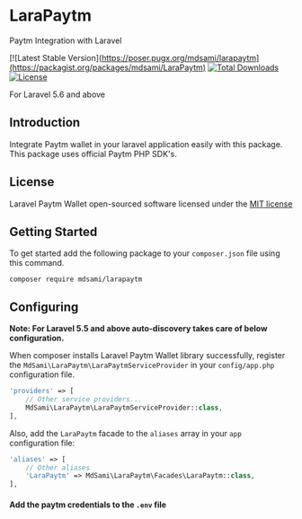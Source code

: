 # LaraPaytm
Paytm Integration with Laravel

[![Latest Stable Version](https://poser.pugx.org/mdsami/larapaytm](https://packagist.org/packages/mdsami/LaraPaytm)
[![Total Downloads](https://poser.pugx.org/mdsami/larapaytm/downloads)](https://packagist.org/packages/mdsami/larapaytm)
[![License](https://poser.pugx.org/mdsami/larapaytm/license)](https://packagist.org/packages/mdsami/larapaytm)



For Laravel 5.6 and above

## Introduction
Integrate Paytm wallet in your laravel application easily with this package. This package uses official Paytm PHP SDK's.

## License
Laravel Paytm Wallet open-sourced software licensed under the [MIT license](http://opensource.org/licenses/MIT)

## Getting Started
To get started add the following package to your `composer.json` file using this command.

    composer require mdsami/larapaytm

## Configuring
**Note: For Laravel 5.5 and above auto-discovery takes care of below configuration.**

When composer installs Laravel Paytm Wallet library successfully, register the `MdSami\LaraPaytm\LaraPaytmServiceProvider` in your `config/app.php` configuration file.

```php
'providers' => [
    // Other service providers...
    MdSami\LaraPaytm\LaraPaytmServiceProvider::class,
],
```
Also, add the `LaraPaytm` facade to the `aliases` array in your `app` configuration file:

```php
'aliases' => [
    // Other aliases
    'LaraPaytm' => MdSami\LaraPaytm\Facades\LaraPaytm::class,
],
```
#### Add the paytm credentials to the `.env` file